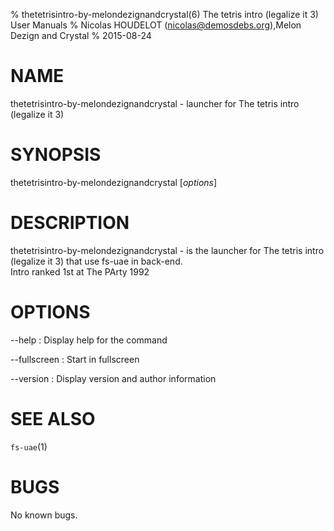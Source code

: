 % thetetrisintro-by-melondezignandcrystal(6) The tetris intro (legalize it 3) User Manuals
% Nicolas HOUDELOT (nicolas@demosdebs.org),Melon Dezign and Crystal
% 2015-08-24

# NAME
thetetrisintro-by-melondezignandcrystal - launcher for The tetris intro (legalize it 3)

# SYNOPSIS
thetetrisintro-by-melondezignandcrystal [*options*]

# DESCRIPTION
thetetrisintro-by-melondezignandcrystal - is the launcher for The tetris intro (legalize it 3) that use fs-uae in back-end.  
Intro ranked 1st at The PArty 1992

# OPTIONS
\--help
:   Display help for the command

\--fullscreen
:   Start in fullscreen

\--version
:   Display version and author information

# SEE ALSO
`fs-uae`(1)

# BUGS
No known bugs.
